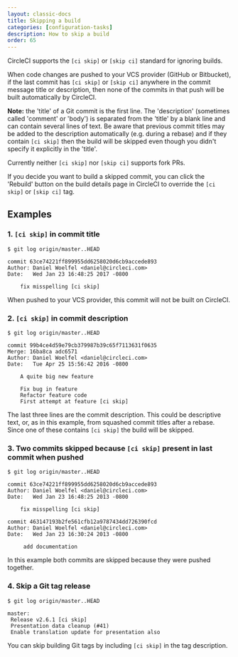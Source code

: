 ```yaml
---
layout: classic-docs
title: Skipping a build
categories: [configuration-tasks]
description: How to skip a build
order: 65
---
```


CircleCI supports the `[ci skip]` or `[skip ci]` standard for ignoring builds.

When code changes are pushed to your VCS provider (GitHub or Bitbucket), if the last commit has `[ci skip]` or `[skip ci]` anywhere in the commit message title or description, then none of the commits in that push will be built automatically by CircleCI.

**Note:** the 'title' of a Git commit is the first line. The 'description' (sometimes called 'comment' or 'body') is separated from the 'title' by a blank line and can contain several lines of text. Be aware that previous commit titles may be added to the description automatically (e.g. during a rebase) and if they contain `[ci skip]` then the build will be skipped even though you didn't specify it explicitly in the 'title'.

Currently neither `[ci skip]` nor `[skip ci]` supports fork PRs.

If you decide you want to build a skipped commit, you can click the 'Rebuild' button on the build details page in CircleCI to override the `[ci skip]` or `[skip ci]` tag.

## Examples

### 1. `[ci skip]` in commit title

```
$ git log origin/master..HEAD

commit 63ce74221ff899955dd6258020d6cb9accede893
Author: Daniel Woelfel <daniel@circleci.com>
Date:   Wed Jan 23 16:48:25 2017 -0800

    fix misspelling [ci skip]
```

When pushed to your VCS provider, this commit will not be built on CircleCI.

### 2. `[ci skip]` in commit description

```
$ git log origin/master..HEAD

commit 99b4ce4d59e79cb379987b39c65f7113631f0635
Merge: 16ba8ca adc6571
Author: Daniel Woelfel <daniel@circleci.com>
Date:   Tue Apr 25 15:56:42 2016 -0800

    A quite big new feature

    Fix bug in feature
    Refactor feature code
    First attempt at feature [ci skip]
```

The last three lines are the commit description. This could be descriptive text, or, as in this example, from squashed commit titles after a rebase. Since one of these contains `[ci skip]` the build will be skipped.

### 3. Two commits skipped because `[ci skip]` present in last commit when pushed

```
$ git log origin/master..HEAD

commit 63ce74221ff899955dd6258020d6cb9accede893
Author: Daniel Woelfel <daniel@circleci.com>
Date:   Wed Jan 23 16:48:25 2013 -0800

    fix misspelling [ci skip]

commit 463147193b2fe561cfb12a9787434dd726390fcd
Author: Daniel Woelfel <daniel@circleci.com>
Date:   Wed Jan 23 16:30:24 2013 -0800

     add documentation
```

In this example both commits are skipped because they were pushed together.

### 4. Skip a Git tag release

```
$ git log origin/master..HEAD

master:
 Release v2.6.1 [ci skip]
 Presentation data cleanup (#41)
 Enable translation update for presentation also
 ```

You can skip building Git tags by including `[ci skip]` in the tag description.
